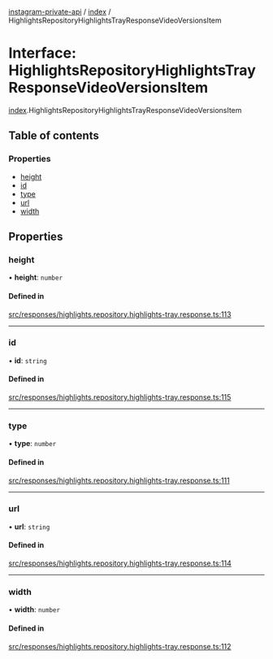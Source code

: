 [instagram-private-api](../../README.md) / [index](../../modules/index.md) / HighlightsRepositoryHighlightsTrayResponseVideoVersionsItem

# Interface: HighlightsRepositoryHighlightsTrayResponseVideoVersionsItem

[index](../../modules/index.md).HighlightsRepositoryHighlightsTrayResponseVideoVersionsItem

## Table of contents

### Properties

- [height](HighlightsRepositoryHighlightsTrayResponseVideoVersionsItem.md#height)
- [id](HighlightsRepositoryHighlightsTrayResponseVideoVersionsItem.md#id)
- [type](HighlightsRepositoryHighlightsTrayResponseVideoVersionsItem.md#type)
- [url](HighlightsRepositoryHighlightsTrayResponseVideoVersionsItem.md#url)
- [width](HighlightsRepositoryHighlightsTrayResponseVideoVersionsItem.md#width)

## Properties

### height

• **height**: `number`

#### Defined in

[src/responses/highlights.repository.highlights-tray.response.ts:113](https://github.com/Nerixyz/instagram-private-api/blob/0e0721c/src/responses/highlights.repository.highlights-tray.response.ts#L113)

___

### id

• **id**: `string`

#### Defined in

[src/responses/highlights.repository.highlights-tray.response.ts:115](https://github.com/Nerixyz/instagram-private-api/blob/0e0721c/src/responses/highlights.repository.highlights-tray.response.ts#L115)

___

### type

• **type**: `number`

#### Defined in

[src/responses/highlights.repository.highlights-tray.response.ts:111](https://github.com/Nerixyz/instagram-private-api/blob/0e0721c/src/responses/highlights.repository.highlights-tray.response.ts#L111)

___

### url

• **url**: `string`

#### Defined in

[src/responses/highlights.repository.highlights-tray.response.ts:114](https://github.com/Nerixyz/instagram-private-api/blob/0e0721c/src/responses/highlights.repository.highlights-tray.response.ts#L114)

___

### width

• **width**: `number`

#### Defined in

[src/responses/highlights.repository.highlights-tray.response.ts:112](https://github.com/Nerixyz/instagram-private-api/blob/0e0721c/src/responses/highlights.repository.highlights-tray.response.ts#L112)
